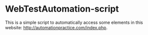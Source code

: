 # WebTestAutomation-script
This is a simple script to automatically access some elements in this website: http://automationpractice.com/index.php.
